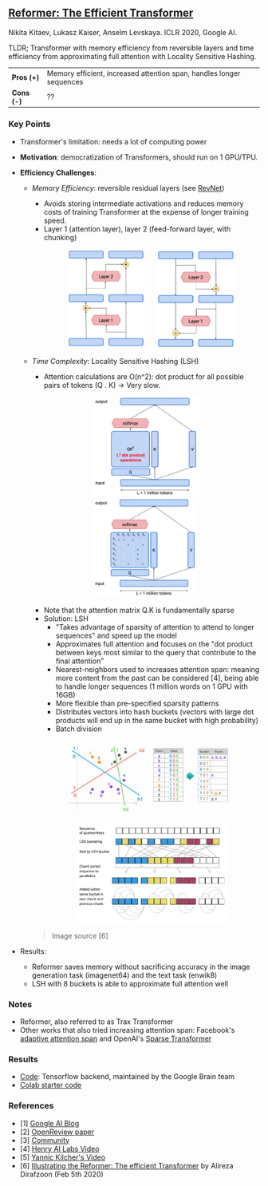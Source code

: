 ## [Reformer: The Efficient Transformer](https://arxiv.org/abs/2001.04451)
Nikita Kitaev, Lukasz Kaiser, Anselm Levskaya. ICLR 2020, Google AI.

TLDR; Transformer with memory efficiency from reversible layers and time efficiency from approximating full attention with Locality Sensitive Hashing. 

<table>
    <tr>
        <td><b>Pros (+)</b></td><td>Memory efficient, increased attention span, handles longer sequences</td>
    </tr>
    <tr>
        <td><b>Cons (-)</b></td><td> ?? </td>
    </tr>
</table>

### Key Points
* Transformer's limitation: needs a lot of computing power

* **Motivation**: democratization of Transformers, should run on 1 GPU/TPU.

* **Efficiency Challenges**:
    * *Memory Efficiency*: reversible residual layers (see [RevNet](./revnet.md))
        * Avoids storing intermediate activations and reduces memory costs of training Transformer at the expense of longer training speed.
        * Layer 1 (attention layer), layer 2 (feed-forward layer, with chunking)
        <p align="center">
            <img src="./imgs/reformer_rev.png" height="200" alt="Reformer reversible architecture" hspace="20">
            <img src="./imgs/reformer_rev2.png" height="200" alt="Reformer reversible architecture - Inverse">
        </p>

    * *Time Complexity*: Locality Sensitive Hashing (LSH)
        * Attention calculations are O(n^2): dot product for all possible pairs of tokens (Q . K) -> Very slow.
        <p align="center">
            <img src="./imgs/reformer_att.png" height="200" alt="Reformer attention score matrix" hspace="20">
            <img src="./imgs/reformer_att2.png" height="200" alt="Reformer attention score matrix - sparse">
        </p>
    
        * Note that the attention matrix Q.K is fundamentally sparse
        * Solution: LSH
            * "Takes advantage of sparsity of attention to attend to longer sequences" and speed up the model
            * Approximates full attention and focuses on the "dot product between keys most similar to the query that contribute to the final attention"
            * Nearest-neighbors used to increases attention span: meaning more content from the past can be considered [4], being able to handle longer sequences (1 million words on 1 GPU with 16GB)
            * More flexible than pre-specified sparsity patterns
            * Distributes vectors into hash buckets (vectors with large dot products will end up in the same bucket with high probability)
            * Batch division 
            <p align="center">
                <img src="./imgs/reformer_lsh_hash.png" height="150" alt="LSH">
            </p>       
            <p align="center">
                <img src="./imgs/reformer_lsh.png" height="200" alt="LSH">
            </p>   
         > Image source [6]
* Results:
    * Reformer saves memory without sacrificing accuracy in the image generation task (imagenet64) and the text task (enwik8) 
    * LSH with 8 buckets is able to approximate full attention well
    
### Notes
* Reformer, also referred to as Trax Transformer
* Other works that also tried increasing attention span: Facebook's [adaptive attention span](https://ai.facebook.com/blog/making-transformer-networks-simpler-and-more-efficient/) and OpenAI's [Sparse Transformer](https://openai.com/blog/sparse-transformer/)

### Results
* [Code](https://github.com/google/trax): Tensorflow backend, maintained by the Google Brain team
* [Colab starter code](https://colab.research.google.com/github/google/trax/blob/master/trax/intro.ipynb)

### References
* [1] [Google AI Blog](https://ai.googleblog.com/2020/01/reformer-efficient-transformer.html?fbclid=IwAR210i2IdC0ZBxSJq9DYE9porUHBGeNLkjQcPYNUyBMaLs09p8igRsTMWn8)
* [2] [OpenReview paper](https://openreview.net/forum?id=rkgNKkHtvB)
* [3] [Community](https://gitter.im/trax-ml/community)
* [4] [Henry AI Labs Video](https://www.youtube.com/watch?v=Kf3x3lqf9cQ)
* [5] [Yannic Kilcher's Video](https://www.youtube.com/watch?v=i4H0kjxrias)
* [6] [Illustrating the Reformer: The efficient Transformer](https://towardsdatascience.com/illustrating-the-reformer-393575ac6ba0) by Alireza Dirafzoon (Feb 5th 2020)
